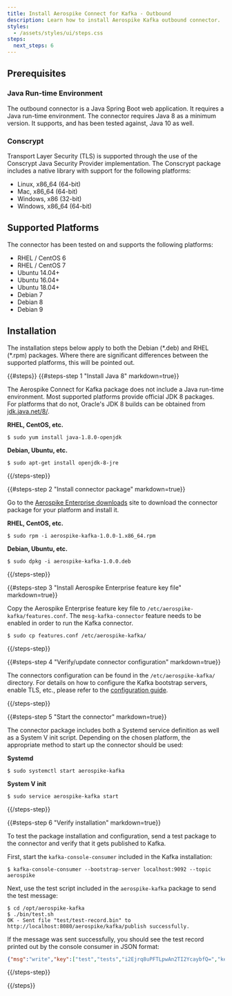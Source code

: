 ```yaml
---
title: Install Aerospike Connect for Kafka - Outbound
description: Learn how to install Aerospike Kafka outbound connector.
styles:
  - /assets/styles/ui/steps.css
steps:
  next_steps: 6
---
```


## Prerequisites

### Java Run-time Environment

The outbound connector is a Java Spring Boot web application. It requires a
Java run-time environment. The connector requires Java 8 as a minimum
version. It supports, and has been tested against, Java 10 as well.

### Conscrypt

Transport Layer Security (TLS) is supported through the use of the Conscrypt
Java Security Provider implementation. The Conscrypt package includes a native
library with support for the following platforms:

* Linux, x86_64 (64-bit)
* Mac, x86_64 (64-bit)
* Windows, x86 (32-bit)
* Windows, x86_64 (64-bit)

## Supported Platforms

The connector has been tested on and supports the following platforms:

* RHEL / CentOS 6
* RHEL / CentOS 7
* Ubuntu 14.04+
* Ubuntu 16.04+
* Ubuntu 18.04+
* Debian 7
* Debian 8
* Debian 9

## Installation

The installation steps below apply to both the Debian (\*.deb) and RHEL
(\*.rpm) packages. Where there are significant differences between the
supported platforms, this will be pointed out.

{{#steps}}
{{#steps-step 1 "Install Java 8" markdown=true}}

The Aerospike Connect for Kafka package does not include a Java run-time environment. Most supported platforms provide official JDK 8 packages. For platforms that do not, Oracle's JDK 8 builds can be obtained from [jdk.java.net/8/](http://jdk.java.net/8/).

**RHEL, CentOS, etc.**

```
$ sudo yum install java-1.8.0-openjdk
```

**Debian, Ubuntu, etc.**

```
$ sudo apt-get install openjdk-8-jre
```
{{/steps-step}}

{{#steps-step 2 "Install connector package" markdown=true}}

Go to the [Aerospike Enterprise downloads](/enterprise/download/solutions/aerospike-kafka/) site to download the connector package for your platform and install it.

**RHEL, CentOS, etc.**

```
$ sudo rpm -i aerospike-kafka-1.0.0-1.x86_64.rpm
```

**Debian, Ubuntu, etc.**

```
$ sudo dpkg -i aerospike-kafka-1.0.0.deb
```
{{/steps-step}}

{{#steps-step 3 "Install Aerospike Enterprise feature key file" markdown=true}}

Copy the Aerospike Enterprise feature key file to
`/etc/aerospike-kafka/features.conf`. The `mesg-kafka-connector` feature
needs to be enabled in order to run the Kafka connector.

```
$ sudo cp features.conf /etc/aerospike-kafka/
```
{{/steps-step}}

{{#steps-step 4 "Verify/update connector configuration" markdown=true}}

The connectors configuration can be found in the `/etc/aerospike-kafka/` directory. For details on how to configure the Kafka bootstrap servers, enable TLS, etc., please refer to the [configuration guide](/docs/connectors/enterprise/kafka/outbound/configuration.html).

{{/steps-step}}

{{#steps-step 5 "Start the connector" markdown=true}}

The connector package includes both a Systemd service definition as well as a
System V init script. Depending on the chosen platform, the appropriate
method to start up the connector should be used:

**Systemd**

```
$ sudo systemctl start aerospike-kafka
```

**System V init**

```
$ sudo service aerospike-kafka start
```
{{/steps-step}}

{{#steps-step 6 "Verify installation" markdown=true}}

To test the package installation and configuration, send a test package to
the connector and verify that it gets published to Kafka.

First, start the `kafka-console-consumer` included in the Kafka installation:

```
$ kafka-console-consumer --bootstrap-server localhost:9092 --topic aerospike
```

Next, use the test script included in the `aerospike-kafka` package to send the test message:

```
$ cd /opt/aerospike-kafka
$ ./bin/test.sh
OK - Sent file "test/test-record.bin" to http://localhost:8080/aerospike/kafka/publish successfully.
```

If the message was sent successfully, you should see the test record printed out by the console consumer in JSON format:

```json
{"msg":"write","key":["test","tests","i2Ejrq8uPFTLpwAn2TI2YcaybfQ=","key"],"gen":0,"exp":0,"lut":0,"bins":[{"name":"i","type":"int","value":42},{"name":"s","type":"str","value":"foo"},{"name":"f","type":"float","value":1.99}]}
```
{{/steps-step}}

{{/steps}}
